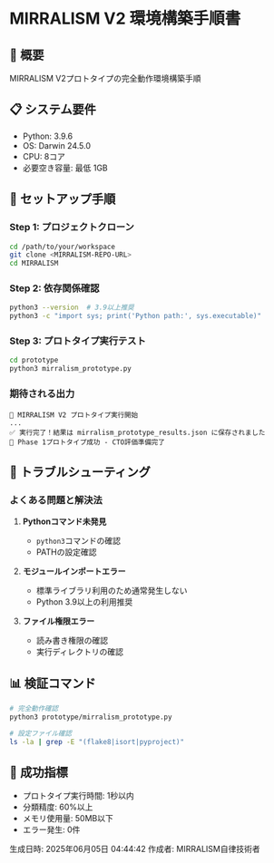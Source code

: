 # MIRRALISM V2 環境構築手順書

## 🎯 概要
MIRRALISM V2プロトタイプの完全動作環境構築手順

## 📋 システム要件
- Python: 3.9.6
- OS: Darwin 24.5.0
- CPU: 8コア
- 必要空き容量: 最低 1GB

## 🚀 セットアップ手順

### Step 1: プロジェクトクローン
```bash
cd /path/to/your/workspace
git clone <MIRRALISM-REPO-URL>
cd MIRRALISM
```

### Step 2: 依存関係確認
```bash
python3 --version  # 3.9以上推奨
python3 -c "import sys; print('Python path:', sys.executable)"
```

### Step 3: プロトタイプ実行テスト
```bash
cd prototype
python3 mirralism_prototype.py
```

### 期待される出力
```
🚀 MIRRALISM V2 プロトタイプ実行開始
...
✅ 実行完了！結果は mirralism_prototype_results.json に保存されました
🎯 Phase 1プロトタイプ成功 - CTO評価準備完了
```

## 🔧 トラブルシューティング

### よくある問題と解決法
1. **Pythonコマンド未発見**
   - `python3`コマンドの確認
   - PATHの設定確認

2. **モジュールインポートエラー**
   - 標準ライブラリ利用のため通常発生しない
   - Python 3.9以上の利用推奨

3. **ファイル権限エラー**
   - 読み書き権限の確認
   - 実行ディレクトリの確認

## 📊 検証コマンド
```bash
# 完全動作確認
python3 prototype/mirralism_prototype.py

# 設定ファイル確認
ls -la | grep -E "(flake8|isort|pyproject)"
```

## 🎯 成功指標
- プロトタイプ実行時間: 1秒以内
- 分類精度: 60%以上
- メモリ使用量: 50MB以下
- エラー発生: 0件

生成日時: 2025年06月05日 04:44:42
作成者: MIRRALISM自律技術者
